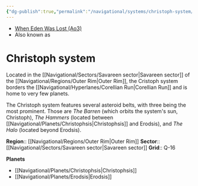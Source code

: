 ```yaml
---
{"dg-publish":true,"permalink":"/navigational/systems/christoph-system/","tags":["map","system","corellianrun","outerrim","savareen"],"dgHomeLink":false}
---
```


- [When Eden Was Lost (Ao3)](https://archiveofourown.org/works/19334440/chapters/45992584)
- Also known as 
# Christoph system
Located in the [[Navigational/Sectors/Savareen sector\|Savareen sector]] of the [[Navigational/Regions/Outer Rim\|Outer Rim]], the Cristoph system borders the [[Navigational/Hyperlanes/Corellian Run\|Corellian Run]] and is home to very few planets. 

The Christoph system features several asteroid belts, with three being the most prominent. Those are *The Barren* (which orbits the system's sun, Christoph), *The Hammers* (located between [[Navigational/Planets/Christophsis\|Christophsis]] and Erodsis), and *The Halo* (located beyond Erodsis).

**Region**::  [[Navigational/Regions/Outer Rim\|Outer Rim]]
**Sector**::  [[Navigational/Sectors/Savareen sector\|Savareen sector]]
**Grid**::  Q-16

**Planets**
- [[Navigational/Planets/Christophsis\|Christophsis]]
- [[Navigational/Planets/Erodsis\|Erodsis]]